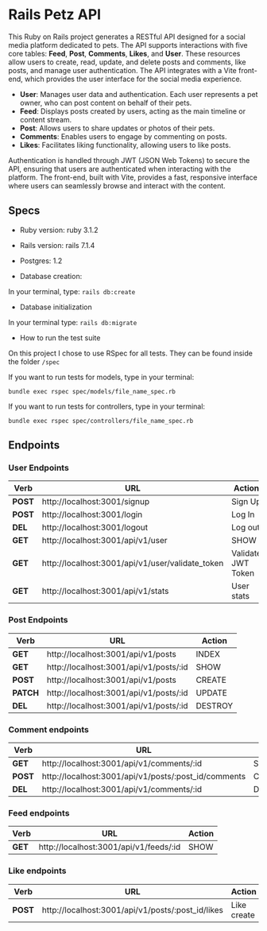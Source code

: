 #  Rails Petz API
This Ruby on Rails project generates a RESTful API designed for a social media platform dedicated to pets. The API supports interactions with five core tables: **Feed**, **Post**, **Comments**, **Likes**, and **User**. These resources allow users to create, read, update, and delete posts and comments, like posts, and manage user authentication. The API integrates with a Vite front-end, which provides the user interface for the social media experience.

-   **User**: Manages user data and authentication. Each user represents a pet owner, who can post content on behalf of their pets.
-   **Feed**: Displays posts created by users, acting as the main timeline or content stream.
-   **Post**: Allows users to share updates or photos of their pets.
-   **Comments**: Enables users to engage by commenting on posts.
-   **Likes**: Facilitates liking functionality, allowing users to like posts.

Authentication is handled through JWT (JSON Web Tokens) to secure the API, ensuring that users are authenticated when interacting with the platform. The front-end, built with Vite, provides a fast, responsive interface where users can seamlessly browse and interact with the content.

## Specs

*  Ruby version: ruby 3.1.2
* Rails version: rails 7.1.4
* Postgres: 1.2


*  Database creation:

In your terminal, type: ```rails db:create```

*  Database initialization

In your terminal type: ```rails db:migrate```

*  How to run the test suite

On this project I chose to use RSpec for all tests. They can be found inside the folder `/spec`

If you want to run tests for models, type in your terminal: 

```bundle exec rspec spec/models/file_name_spec.rb```

If you want to run tests for controllers, type in your terminal: 

```bundle exec rspec spec/controllers/file_name_spec.rb```

## Endpoints

### User Endpoints

|Verb| URL  | Action
|--|--|--|
|**POST**  | http://localhost:3001/signup   |  Sign Up|
|**POST**  | http://localhost:3001/login   | Log In|
| **DEL** | http://localhost:3001/logout | Log out|
| **GET**| http://localhost:3001/api/v1/user | SHOW|
| **GET**| http://localhost:3001/api/v1/user/validate_token| Validate JWT Token|
| **GET**| http://localhost:3001/api/v1/stats | User stats|

### Post Endpoints
|Verb| URL  | Action
|--|--|--|
| **GET** | http://localhost:3001/api/v1/posts | INDEX|
| **GET** | http://localhost:3001/api/v1/posts/:id | SHOW |
| **POST** | http://localhost:3001/api/v1/posts | CREATE |
| **PATCH**| http://localhost:3001/api/v1/posts/:id| UPDATE |
| **DEL**| http://localhost:3001/api/v1/posts/:id| DESTROY |

### Comment endpoints
|Verb| URL  | Action
|--|--|--|
| **GET**| http://localhost:3001/api/v1/comments/:id| SHOW |
| **POST**| http://localhost:3001/api/v1/posts/:post_id/comments| CREATE |
| **DEL**| http://localhost:3001/api/v1/comments/:id| DESTROY |

### Feed endpoints
|Verb| URL  | Action
|--|--|--|
| **GET** | http://localhost:3001/api/v1/feeds/:id | SHOW |

### Like endpoints 
|Verb| URL  | Action
|--|--|--|
|**POST**| http://localhost:3001/api/v1/posts/:post_id/likes | Like create |
